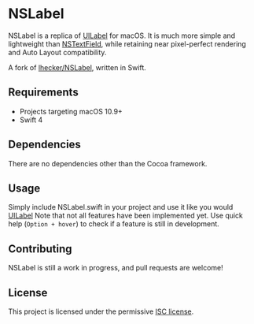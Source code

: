 # NSLabel

NSLabel is a replica of [UILabel](https://developer.apple.com/documentation/uikit/uilabel) for macOS. It is much more simple and lightweight than [NSTextField](https://developer.apple.com/documentation/appkit/nstextfield), while retaining near pixel-perfect rendering and Auto Layout compatibility.

A fork of [lhecker/NSLabel](https://github.com/lhecker/NSLabel), written in Swift.

## Requirements

* Projects targeting macOS 10.9+
* Swift 4

## Dependencies

There are no dependencies other than the Cocoa framework.

## Usage

Simply include NSLabel.swift in your project and use it like you would [UILabel](https://developer.apple.com/documentation/uikit/uilabel) Note that not all features have been implemented yet. Use quick help (`Option + hover`) to check if a feature is still in development.

## Contributing

NSLabel is still a work in progress, and pull requests are welcome!

## License

This project is licensed under the permissive [ISC license](https://github.com/paysonwallach/NSLabel/blob/master/LICENSE.txt).
